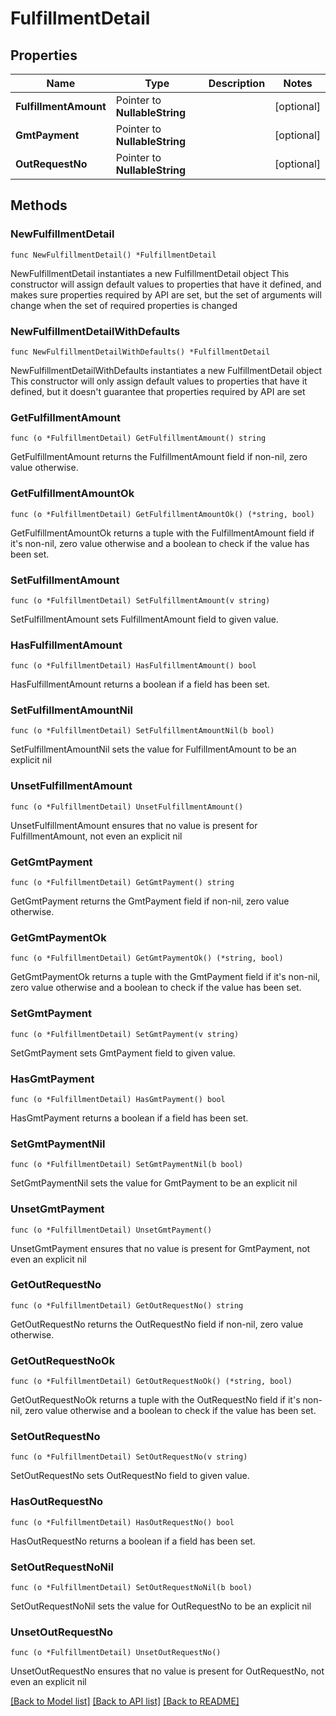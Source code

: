 # FulfillmentDetail

## Properties

Name | Type | Description | Notes
------------ | ------------- | ------------- | -------------
**FulfillmentAmount** | Pointer to **NullableString** |  | [optional] 
**GmtPayment** | Pointer to **NullableString** |  | [optional] 
**OutRequestNo** | Pointer to **NullableString** |  | [optional] 

## Methods

### NewFulfillmentDetail

`func NewFulfillmentDetail() *FulfillmentDetail`

NewFulfillmentDetail instantiates a new FulfillmentDetail object
This constructor will assign default values to properties that have it defined,
and makes sure properties required by API are set, but the set of arguments
will change when the set of required properties is changed

### NewFulfillmentDetailWithDefaults

`func NewFulfillmentDetailWithDefaults() *FulfillmentDetail`

NewFulfillmentDetailWithDefaults instantiates a new FulfillmentDetail object
This constructor will only assign default values to properties that have it defined,
but it doesn't guarantee that properties required by API are set

### GetFulfillmentAmount

`func (o *FulfillmentDetail) GetFulfillmentAmount() string`

GetFulfillmentAmount returns the FulfillmentAmount field if non-nil, zero value otherwise.

### GetFulfillmentAmountOk

`func (o *FulfillmentDetail) GetFulfillmentAmountOk() (*string, bool)`

GetFulfillmentAmountOk returns a tuple with the FulfillmentAmount field if it's non-nil, zero value otherwise
and a boolean to check if the value has been set.

### SetFulfillmentAmount

`func (o *FulfillmentDetail) SetFulfillmentAmount(v string)`

SetFulfillmentAmount sets FulfillmentAmount field to given value.

### HasFulfillmentAmount

`func (o *FulfillmentDetail) HasFulfillmentAmount() bool`

HasFulfillmentAmount returns a boolean if a field has been set.

### SetFulfillmentAmountNil

`func (o *FulfillmentDetail) SetFulfillmentAmountNil(b bool)`

 SetFulfillmentAmountNil sets the value for FulfillmentAmount to be an explicit nil

### UnsetFulfillmentAmount
`func (o *FulfillmentDetail) UnsetFulfillmentAmount()`

UnsetFulfillmentAmount ensures that no value is present for FulfillmentAmount, not even an explicit nil
### GetGmtPayment

`func (o *FulfillmentDetail) GetGmtPayment() string`

GetGmtPayment returns the GmtPayment field if non-nil, zero value otherwise.

### GetGmtPaymentOk

`func (o *FulfillmentDetail) GetGmtPaymentOk() (*string, bool)`

GetGmtPaymentOk returns a tuple with the GmtPayment field if it's non-nil, zero value otherwise
and a boolean to check if the value has been set.

### SetGmtPayment

`func (o *FulfillmentDetail) SetGmtPayment(v string)`

SetGmtPayment sets GmtPayment field to given value.

### HasGmtPayment

`func (o *FulfillmentDetail) HasGmtPayment() bool`

HasGmtPayment returns a boolean if a field has been set.

### SetGmtPaymentNil

`func (o *FulfillmentDetail) SetGmtPaymentNil(b bool)`

 SetGmtPaymentNil sets the value for GmtPayment to be an explicit nil

### UnsetGmtPayment
`func (o *FulfillmentDetail) UnsetGmtPayment()`

UnsetGmtPayment ensures that no value is present for GmtPayment, not even an explicit nil
### GetOutRequestNo

`func (o *FulfillmentDetail) GetOutRequestNo() string`

GetOutRequestNo returns the OutRequestNo field if non-nil, zero value otherwise.

### GetOutRequestNoOk

`func (o *FulfillmentDetail) GetOutRequestNoOk() (*string, bool)`

GetOutRequestNoOk returns a tuple with the OutRequestNo field if it's non-nil, zero value otherwise
and a boolean to check if the value has been set.

### SetOutRequestNo

`func (o *FulfillmentDetail) SetOutRequestNo(v string)`

SetOutRequestNo sets OutRequestNo field to given value.

### HasOutRequestNo

`func (o *FulfillmentDetail) HasOutRequestNo() bool`

HasOutRequestNo returns a boolean if a field has been set.

### SetOutRequestNoNil

`func (o *FulfillmentDetail) SetOutRequestNoNil(b bool)`

 SetOutRequestNoNil sets the value for OutRequestNo to be an explicit nil

### UnsetOutRequestNo
`func (o *FulfillmentDetail) UnsetOutRequestNo()`

UnsetOutRequestNo ensures that no value is present for OutRequestNo, not even an explicit nil

[[Back to Model list]](../README.md#documentation-for-models) [[Back to API list]](../README.md#documentation-for-api-endpoints) [[Back to README]](../README.md)


